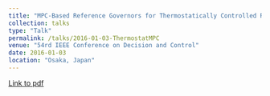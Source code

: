 ```yaml
---
title: "MPC-Based Reference Governors for Thermostatically Controlled Residential Buildings"
collection: talks
type: "Talk"
permalink: /talks/2016-01-03-ThermostatMPC
venue: "54rd IEEE Conference on Decision and Control"
date: 2016-01-03
location: "Osaka, Japan"
---
```

[Link to pdf](https://www.researchgate.net/publication/304771516_MPC-Based_Reference_Governors_for_Thermostatically_Controlled_Residential_Buildings)
